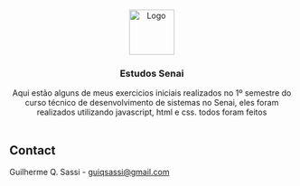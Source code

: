 <!-- Improved compatibility of back to top link: See: https://github.com/othneildrew/Best-README-Template/pull/73 -->
<a id="readme-top"></a>

<!-- PROJECT LOGO -->
<br />
<div align="center">
  <a href="https://github.com/guiqsassi/">
    <img src="https://www.google.com/url?sa=i&url=https%3A%2F%2Flogodownload.org%2Fsenai-logo%2F&psig=AOvVaw2phgPyGB7Fd9ZdimhtMEDF&ust=1720112257007000&source=images&cd=vfe&opi=89978449&ved=0CBEQjRxqFwoTCIDd-dGri4cDFQAAAAAdAAAAABAE" alt="Logo" width="80" height="80">
  </a>

<h3 align="center">Estudos Senai</h3>

  <p align="center">
    Aqui estão alguns de meus exercicios iniciais realizados no 1º semestre do curso técnico de desenvolvimento de sistemas no Senai, eles foram realizados utilizando javascript, html e css. todos foram feitos
    <br />
    <br />
  </p>
</div>


<!-- CONTACT -->
## Contact

Guilherme Q. Sassi - guiqsassi@gmail.com





